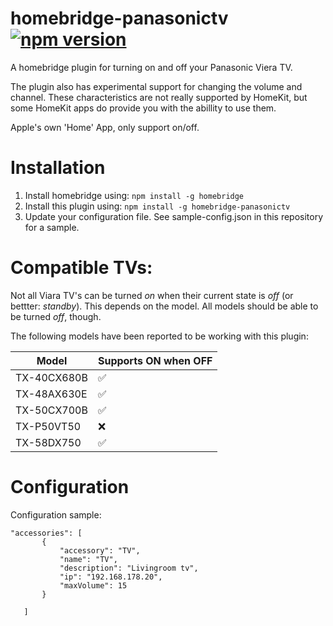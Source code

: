 # homebridge-panasonictv [![npm version](https://badge.fury.io/js/homebridge-panasonictv.svg)](https://badge.fury.io/js/homebridge-panasonictv)

A homebridge plugin for turning on and off your Panasonic Viera TV. 

The plugin also has experimental support for changing the volume and channel. These characteristics are not really supported by HomeKit, but some HomeKit apps do provide you with the abillity to use them.

Apple's own 'Home' App, only support on/off. 

# Installation

1. Install homebridge using: `npm install -g homebridge`
2. Install this plugin using: `npm install -g homebridge-panasonictv`
3. Update your configuration file. See sample-config.json in this repository for a sample. 

# Compatible TVs:

Not all Viara TV's can be turned *on* when their current state is *off* (or bettter: *standby*). This depends on the model. All models should be able to be turned *off*, though.

The following models have been reported to be working with this plugin:

| Model | Supports ON when OFF |
| --- | --- |
| TX-40CX680B | :white_check_mark: |
| TX-48AX630E | :white_check_mark: |
| TX-50CX700B | :white_check_mark: |
| TX-P50VT50 | :x: |
| TX-58DX750 | :white_check_mark: | 

# Configuration

Configuration sample:

 ```
"accessories": [
        {
            "accessory": "TV",
            "name": "TV",
            "description": "Livingroom tv",
            "ip": "192.168.178.20",
            "maxVolume": 15
        }

    ]
```
